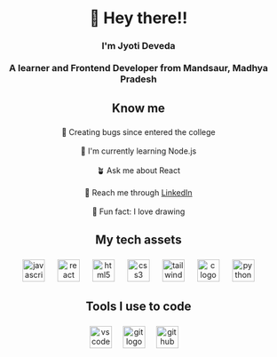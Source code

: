 <h1 align="center">👋 Hey there!!</h1>

###

<h3 align="center">I'm Jyoti Deveda <br><br>A learner and Frontend Developer from Mandsaur, Madhya Pradesh</h3>

###

<h2 align="center">Know me</h2>

###

<p align="center">👻  Creating bugs since entered the college<br><br>🌱  I'm currently learning Node.js<br><br>🪴 Ask me about React<br><br>🤝 Reach me through <a href="https://www.linkedin.com/in/jyoti-deveda/"> LinkedIn
<!--    <img src="https://cdn.jsdelivr.net/gh/devicons/devicon/icons/linkedin/linkedin-original.svg" height="40" alt="linkedin logo"  /> -->
</a>
  <br><br>🎲 Fun fact: I love drawing</p>

###

<h2 align="center">My tech assets</h2>

###

<div align="center">
  <img src="https://cdn.jsdelivr.net/gh/devicons/devicon/icons/javascript/javascript-original.svg" height="40" alt="javascript logo"  />
  <img width="15" />
  <img src="https://cdn.jsdelivr.net/gh/devicons/devicon/icons/react/react-original.svg" height="40" alt="react logo"  />
  <img width="15" />
  <img src="https://cdn.jsdelivr.net/gh/devicons/devicon/icons/html5/html5-original.svg" height="40" alt="html5 logo"  />
  <img width="15" />
  <img src="https://cdn.jsdelivr.net/gh/devicons/devicon/icons/css3/css3-original.svg" height="40" alt="css3 logo"  />
  <img width="15" />
  <img src="https://cdn.jsdelivr.net/gh/devicons/devicon/icons/tailwindcss/tailwindcss-original-wordmark.svg" height="40" alt="tailwindcss logo"  />
  <img width="15" />
  <img src="https://cdn.jsdelivr.net/gh/devicons/devicon/icons/c/c-original.svg" height="40" alt="c logo"  />
  <img width="15" />
  <img src="https://cdn.jsdelivr.net/gh/devicons/devicon/icons/python/python-original.svg" height="40" alt="python logo"  />
</div>

###

<h2 align="center">Tools I use to code</h2>

###

<div align="center">
  <img src="https://cdn.jsdelivr.net/gh/devicons/devicon/icons/vscode/vscode-original.svg" height="40" alt="vscode logo"  />
  <img width="12" />
  <img src="https://cdn.jsdelivr.net/gh/devicons/devicon/icons/git/git-original.svg" height="40" alt="git logo"  />
  <img width="12" />
  <img src="https://cdn.jsdelivr.net/gh/devicons/devicon/icons/github/github-original.svg" height="40" alt="github logo"  />
  <img width="12" />
 
</div>

###
